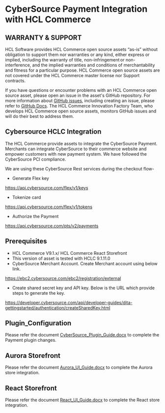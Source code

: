 # CyberSource Payment Integration with HCL Commerce

## WARRANTY & SUPPORT 
HCL Software provides HCL Commerce open source assets “as-is” without obligation to support them nor warranties or any kind, either express or implied, including the warranty of title, non-infringement or non-interference, and the implied warranties and conditions of merchantability and fitness for a particular purpose. HCL Commerce open source assets are not covered under the HCL Commerce master license nor Support contracts.

If you have questions or encounter problems with an HCL Commerce open source asset, please open an issue in the asset's GitHub repository. For more information about [GitHub issues](https://docs.github.com/en/issues), including creating an issue, please refer to [GitHub Docs](https://docs.github.com/en). The HCL Commerce Innovation Factory Team, who develops HCL Commerce open source assets, monitors GitHub issues and will do their best to address them. 

## Cybersource HCLC Integration
The HCL Commerce provide assets to integrate the CyberSource Payment. Merchants can integrate CyberSource to their commerce website and empower customers with new payment system. We have followed the CyberSource PCI compliance.

We are using these CyberSource Rest services during the checkout flow-
* Generate Flex key 

https://api.cybersource.com/flex/v1/keys

* Tokenize card 

https://api.cybersource.com/flex/v1/tokens

* Authorize the Payment 

https://api.cybersource.com/pts/v2/payments

## Prerequisites
*	HCL Commerce V9.1.x/ HCL Commerce React Storefront
* This version of asset is tested with HCLC 9.1.11.0
*	CyberSource Merchant Account. Create Merchant account using below link.

https://ebc2.cybersource.com/ebc2/registration/external
*	Create shared secret key and API key. Below is the URL which provide steps to generate the key.

https://developer.cybersource.com/api/developer-guides/dita-gettingstarted/authentication/createSharedKey.html

## Plugin_Configuration
Please refer the document [CyberSource_Plugin_Guide.docx](https://github.com/HCL-Commerce-Asset-Repository-Bullpen/CyberSource-Payment-Integration/blob/main/Plugin_Configuration/CyberSource_Integration_Developer_Guide.docx) to complete the Payment plugin changes.

## Aurora Storefront
Please refer the document [Aurora_UI_Guide.docx](https://github.com/HCL-Commerce-Asset-Repository-Bullpen/CyberSource-Payment-Integration/blob/main/Aurora_UI/CyberSource_Aurora_Store_Developer_guide.docx) to complete the Aurora store integration.

## React Storefront
Please refer the document [React_UI_Guide.docx](https://github.com/HCL-Commerce-Asset-Repository-Bullpen/CyberSource-Payment-Integration/blob/main/UI-react/Cybersource-React-UI-implementation-guide.docx) to complete the React store integration.
